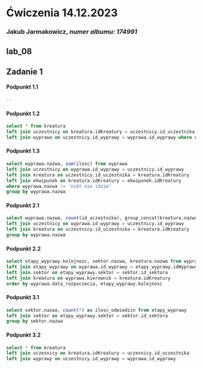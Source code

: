 # Ćwiczenia 14.12.2023
### Jakub Jarmakowicz, _numer albumu: 174991_
## lab_08
## Zadanie 1
#### Podpunkt 1.1
```sql
--
```
#### Podpunkt 1.2
```sql
select * from kreatura 
left join uczestnicy on kreatura.idKreatury = uczestnicy.id_uczestnika
left join wyprawa on uczestnicy.id_wyprawy = wyprawa.id_wyprawy where wyprawa.nazwa is null
```
#### Podpunkt 1.3
```sql
select wyprawa.nazwa, sum(ilosc) from wyprawa 
left join uczestnicy on wyprawa.id_wyprawy = uczestnicy.id_wyprawy
left join kreatura on uczestnicy.id_uczestnika = kreatura.idKreatury 
left join ekwipunek on kreatura.idKreatury = ekwipunek.idKreatury
where wyprawa.nazwa != 'nikt nie idzie'
group by wyprawa.nazwa
```
#### Podpunkt 2.1
```sql
select wyprawa.nazwa, count(id_uczestnika), group_concat(kreatura.nazwa) from wyprawa 
left join uczestnicy on wyprawa.id_wyprawy = uczestnicy.id_wyprawy
left join kreatura on uczestnicy.id_uczestnika = kreatura.idKreatury 
group by wyprawa.nazwa
```
#### Podpunkt 2.2
```sql
select etapy_wyprawy.kolejnosc, sektor.nazwa, kreatura.nazwa from wyprawa
left join etapy_wyprawy on wyprawa.id_wyprawy = etapy_wyprawy.idWyprawy 
left join sektor on etapy_wyprawy.sektor = sektor.id_sektora
left join kreatura on wyprawa.kierownik = kreatura.idKreatury
order by wyprawa.data_rozpoczecia, etapy_wyprawy.kolejnosc

```
#### Podpunkt 3.1
```sql
select sektor.nazwa, count(*) as ilosc_odwiedzin from etapy_wyprawy 
left join sektor on etapy_wyprawy.sektor = sektor.id_sektora
group by sektor.nazwa
```
#### Podpunkt 3.2
```sql
select * from kreatura
left join uczesnicy on kreatura.idKreatury = uczesnicy.id_uczestnika
left join wyprawy on uczestnicy.id_wyprawy = wyprawa.id_wyprawy

```

